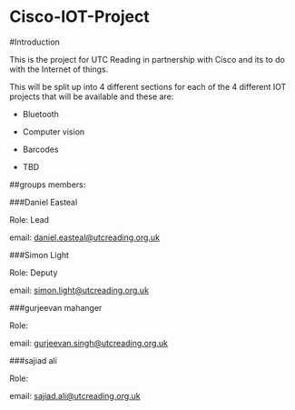 # Cisco-IOT-Project

#Introduction

This is the project for UTC Reading in partnership with Cisco and its to do with the Internet of things.

This will be split up into 4 different sections for each of the 4 different IOT projects that will be available and these are:

* Bluetooth

* Computer vision

* Barcodes

* TBD

##groups members:

###Daniel Easteal

Role: Lead

email: daniel.easteal@utcreading.org.uk

###Simon Light

Role: Deputy

email: simon.light@utcreading.org.uk

###gurjeevan mahanger

Role: 

email: gurjeevan.singh@utcreading.org.uk

###sajiad ali

Role: 

email: sajiad.ali@utcreading.org.uk
